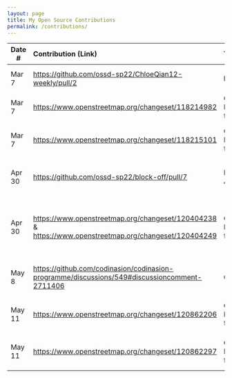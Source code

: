 ```yaml
---
layout: page
title: My Open Source Contributions
permalink: /contributions/
---
```


<!--
Type of the contribution should be "Wikipedia edit", "OpenStreet Map feature", "Documentation", "Course website", "Blog",
"Browser Add-on", etc.

The description should include a brief summary of what you did.

The link should bring us to a public page that shows your contribution. 

Replace the first row with your own contribution. 

-->





| Date #       | Contribution (Link)  | Type  | Description |
|---|:---|:---|:---|
| Mar 7   | https://github.com/ossd-sp22/ChloeQian12-weekly/pull/2    | blog                 |  I improved spelling and grammar  |
| Mar 7   | https://www.openstreetmap.org/changeset/118214982    |  OpenStreet Map feature   |  Update information on Bobst      |
| Mar 7   | https://www.openstreetmap.org/changeset/118215101    |  OpenStreet Map feature   |  Add information on 176 Bleecker  |
| Apr 30  | https://github.com/ossd-sp22/block-off/pull/7        |  Browser Add-on           |  Add a link for the popup button  |
| Apr 30  | https://www.openstreetmap.org/changeset/120404238 & https://www.openstreetmap.org/changeset/120404249 |  OpenStreet Map feature   |  Add information on Debutea(one of my favorite bubble tea!) |
| May 8   | https://github.com/codinasion/codinasion-programme/discussions/549#discussioncomment-2711406 | Codinasion | Made a suggestion of new feature |
| May 11  | https://www.openstreetmap.org/changeset/120862206    |  OpenStreet Map feature   |  Update information on Chow House |
| May 11  | https://www.openstreetmap.org/changeset/120862297    |  OpenStreet Map feature   |  Delete empty additional points   |
